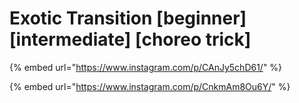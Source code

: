 # Exotic Transition \[beginner] \[intermediate] \[choreo trick]

{% embed url="https://www.instagram.com/p/CAnJy5chD61/" %}

{% embed url="https://www.instagram.com/p/CnkmAm8Ou6Y/" %}

